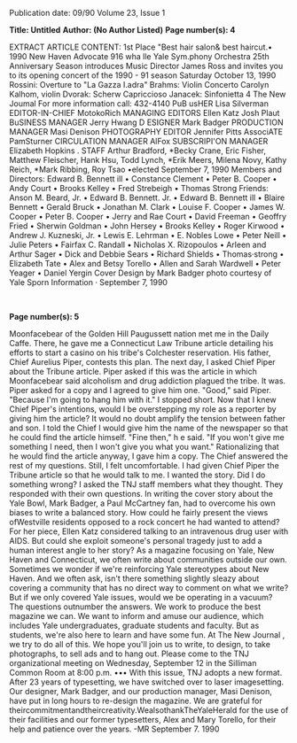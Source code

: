 Publication date: 09/90
Volume 23, Issue 1

**Title:  Untitled**
**Author:  (No Author Listed)**
**Page number(s): 4**

EXTRACT ARTICLE CONTENT:
1st Place 
"Best hair 
salon& best 
haircut.• 
1990 
New Haven Advocate 
916 wha lle 
Yale Sym.phony Orchestra 
25th Anniversary Season 
introduces Music Director 
James Ross 
and invites you to its opening concert 
of the 1990 - 91 season 
Saturday 
October 13, 1990 
Rossini: Overture to "La Gazza I.adra" 
Brahms: Violin Concerto 
Carolyn Kalhom, violin 
Dvorak: Scherw Capriccioso 
Janacek: Sinfonietta 
4 The New Joumal 
For more information call: 
432-4140 
PuB usHER 
Lisa Silverman 
EDITOR-IN-CHIEF 
MotokoRich 
MANAGING EDITORS 
Ellen Katz 
Josh Plaut 
BuSINESS MANAGER 
Jerry Hwang 
D ESIGNER 
Mark Badger 
PRODUCTION MANAGER 
Masi Denison 
PHOTOGRAPHY EDITOR 
Jennifer Pitts 
AssociATE 
PamSturner 
CIRCULATION MANAGER 
AlFox 
SUBSCRIPI'ON MANAGER 
Elizabeth Hopkins 
. STAFF 
Arthur Bradford, *Becky 
Crane, Eric Fisher, Matthew 
Fleischer, Hank Hsu, Todd 
Lynch, *Erik Meers, Milena 
Novy, Kathy Reich, *Mark 
Ribbing, Roy Tsao 
•elected September 7, 1990 
Members and Directors: Edward 
B. Bennett ill • 
Constance 
Clement • Peter B. Cooper • Andy 
Court • Brooks Kelley • Fred 
Strebeigh • Thomas Strong 
Friends: Anson M. Beard, Jr. • Edward B. 
Bennett. Jr. • Edward B. Bennett ill • Blaire 
Bennett • Gerald Bruck • Jonathan M. Clark 
• Louise F. Cooper • James W. Cooper • 
Peter B. Cooper • Jerry and Rae Court • 
David Freeman • Geoffry Fried • Sherwin 
Goldman • John Hersey • Brooks Kelley • 
Roger Kirwood • Andrew J. Kuzneski, Jr. • 
Lewis E. Lehrman • E. Nobles Lowe • Peter 
Neill • Julie Peters • Fairfax C. Randall • 
Nicholas X. Rizopoulos • Arleen and Arthur 
Sager • Dick and Debbie Sears • Richard 
Shields • Thomas·strong • Elizabeth Tate • 
Alex and Betsy Torello • Allen and Sarah 
Wardwell • Peter Yeager • Daniel Yergin 
Cover Design by Mark Badger 
photo courtesy of Yale Sporn Information 
· September 7, 1990 


<br>

**Page number(s): 5**

Moonfacebear of the Golden Hill Paugussett nation met me in the 
Daily Caffe. There, he gave me a Connecticut Law Tribune article 
detailing his efforts to start a casino on his tribe's Colchester 
reservation. His father, Chief Aurelius Piper, contests this plan. 
The next day, I asked Chief Piper about the Tribune article. Piper 
asked if this was the article in which Moonfacebear said alcoholism 
and drug addiction plagued the tribe. It was. Piper asked for a copy 
and I agreed to give him one. 
"Good," said Piper. "Because I'm going to hang him with it." 
I stopped short. Now that I knew Chief Piper's intentions, would 
I be overstepping my role as a reporter by giving him the article? It 
would no doubt amplify the tension between father and son. I told 
the Chief I would give him the name of the newspaper so that he 
could find the article himself. 
"Fine then," h e said. "If you won't give me something I need, then 
I won't give you what you want." 
Rationalizing that he would find the article anyway, I gave him 
a copy. The Chief answered the rest of my questions. Still, I felt 
uncomfortable. I had given Chief Piper the Tribune article so that 
he would talk to me. I wanted the story. 
Did I do something wrong? I asked the TNJ staff members what 
they thought. They responded with their own questions. In writing 
the cover story about the Yale Bowl, Mark Badger, a Paul McCartney 
fan, had to overcome his own biases to write a balanced story. How 
could he fairly present the views ofWestville residents opposed to a 
rock concert he had wanted to attend? For her piece, Ellen Katz 
considered talking to an intravenous drug user with AIDS. But 
could she exploit someone's personal tragedy just to add a human 
interest angle to her story? 
As a magazine focusing on Yale, New Haven and Connecticut, 
we often write about communities outside our own. Sometimes we 
wonder if we're reinforcing Yale stereotypes about New Haven. And 
we often ask, isn't there something slightly sleazy about covering a 
community that has no direct way to comment on what we write? But 
if we only covered Yale issues, would we be operating in a vacuum? 
The questions outnumber the answers. We work to produce the 
best magazine we can. We want to inform and amuse our audience, 
which includes Yale undergraduates, graduate students and faculty. 
But as students, we're also here to learn and have some fun. At The 
New Journal , we try to do all of this. We hope you'll join us to write, 
to design, to take photographs, to sell ads and to hang out. Please 
come to the TNJ organizational meeting on Wednesday, September 
12 in the Silliman Common Room at 8:00 p.m. 
••• 
With this issue, TNJ adopts a new format. After 23 years of 
typesetting, we have switched over to laser imagesetting. Our 
designer, Mark Badger, and our production manager, Masi Denison, 
have put in long hours to re-design the magazine. We are grateful for 
theircommitmentandtheircreativity.WealsothankTheYaleHerald 
for the use of their facilities and our former typesetters, Alex and 
Mary Torello, for their help and patience over the years. 
-MR 
September 7. 1990